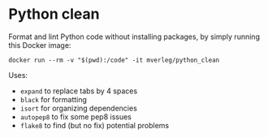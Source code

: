
# Python clean

Format and lint Python code without installing packages, by simply running this Docker image:

    docker run --rm -v "$(pwd):/code" -it mverleg/python_clean

Uses:

* `expand` to replace tabs by 4 spaces
* `black` for formatting
* `isort` for organizing dependencies
* `autopep8` to fix some pep8 issues
* `flake8` to find (but no fix) potential problems

